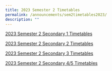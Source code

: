 ```yaml
---
title: 2023 Semester 2 Timetables
permalink: /announcements/sem2timetables2023/
description: ""
---
```

[2023 Semester 2 Secondary 1 Timetables](/files/Sem%202%202023%20Timetables/class%20tt%20based%20on%2021%20june%202023-sec%201s%20(1).pdf)
  
[2023 Semester 2 Secondary 2 Timetables](/files/Sem%202%202023%20Timetables/class%20tt%20based%20on%2021%20june%202023-sec%202s%20(1).pdf)
  
[2023 Semester 2 Secondary 3 Timetables](/files/Sem%202%202023%20Timetables/class%20tt%20based%20on%2021%20june%202023-sec%203s%20(1).pdf)
    
[2023 Semester 2 Secondary 4/5 Timetables](/files/Sem%202%202023%20Timetables/class%20tt%20based%20on%2021%20june%202023-sec%204_5s%20(2).pdf)